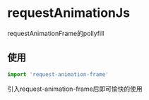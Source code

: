 # requestAnimationJs

requestAnimationFrame的pollyfill

## 使用

```js
import 'request-animation-frame'
```
引入request-animation-frame后即可愉快的使用